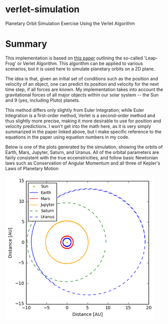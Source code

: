# verlet-simulation
Planetary Orbit Simulation Exercise Using the Verlet Algorithm

# Summary 
This implementation is based on [this paper](http://physics.ucsc.edu/~peter/242/leapfrog.pdf) outlining the so-called 'Leap-Frog' or Verlet Algorithm. This algorithm can be applied to various scenarios, but it is used here to simulate planetary orbits on a 2D plane. 

The idea is that, given an initial set of conditions such as the position and velocity of an object, one can predict its position and velocity for the next time step, if all forces are known. My implementation takes into account the gravitational forces of all major objects within our solar system -- the Sun and 9 (yes, including Pluto) planets.

This method differs only slightly from Euler Integration; while Euler Integration is a first-order method, Verlet is a second-order method and thus slightly more precise, making it more desirable to use for position and velocity predictions. I won't get into the math here, as it is very simply summarized in the paper linked above, but I make specific reference to the equations in the paper using equation numbers in my code.

Below is one of the plots generated by the simulation, showing the orbits of Earth, Mars, Jupyter, Saturn, and Uranus. All of the orbital parameters are fairly consistent with the true eccenstricities, and follow basic Newtonian laws such as Conservation of Angular Momentum and all three of Kepler's Laws of Planetary Motion

![Simulated Planetary Orbits](Plots/orbits.png)
